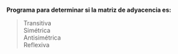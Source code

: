 **Programa para determinar si la matriz de adyacencia es:**
> Transitiva  
> Simétrica  
> Antisimétrica  
> Reflexiva  
